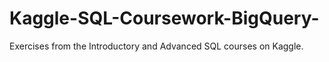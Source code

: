 # Kaggle-SQL-Coursework-BigQuery-
Exercises from the Introductory and Advanced SQL courses on Kaggle.
